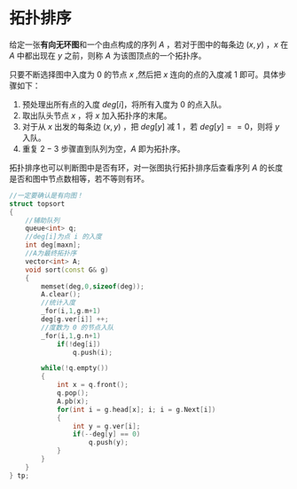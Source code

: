 # 拓扑排序

给定一张**有向无环图**和一个由点构成的序列 $A$ ，若对于图中的每条边 $(x,y)$ ，$x$ 在 $A$ 中都出现在 $y$ 之前，则称 $A$ 为该图顶点的一个拓扑序。

只要不断选择图中入度为 $0$ 的节点 $x$ ,然后把 $x$ 连向的点的入度减 $1$ 即可。具体步骤如下：

1. 预处理出所有点的入度 $deg[i]$，将所有入度为 $0$ 的点入队。
2. 取出队头节点 $x$ ，将 $x$ 加入拓扑序的末尾。
3. 对于从 $x$ 出发的每条边 $(x,y)$ ，把 $deg[y]$ 减 $1$ ，若 $deg[y]==0$，则将 $y$ 入队。
4. 重复 $2-3$ 步骤直到队列为空，$A$ 即为拓扑序。  

拓扑排序也可以判断图中是否有环，对一张图执行拓扑排序后查看序列 $A$ 的长度是否和图中节点数相等，若不等则有环。

```c++
//一定要确认是有向图！
struct topsort
{
	//辅助队列
	queue<int> q;
	//deg[i]为点 i 的入度
	int deg[maxn];
	//A为最终拓扑序
	vector<int> A;
	void sort(const G& g)
	{
		memset(deg,0,sizeof(deg));
		A.clear();
		//统计入度
		_for(i,1,g.m+1)
		deg[g.ver[i]] ++;
		//度数为 0 的节点入队
		_for(i,1,g.n+1)
			if(!deg[i])
				q.push(i);

		while(!q.empty())
		{
			int x = q.front();
			q.pop();
			A.pb(x);
			for(int i = g.head[x]; i; i = g.Next[i])
			{
				int y = g.ver[i];
				if(--deg[y] == 0)
					q.push(y);
			}
		}
	}
} tp;
```

